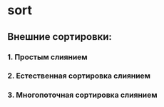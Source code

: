 # sort
## Внешние сортировки:
### 1. Простым слиянием
### 2. Естественная сортировка слиянием
### 3. Многопоточная сортировка слиянием
